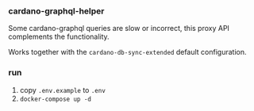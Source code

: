 ### cardano-graphql-helper

Some cardano-graphql queries are slow or incorrect, this proxy API complements the functionality.

Works together with the `cardano-db-sync-extended` default configuration.
 
### run

1. copy `.env.example` to `.env`
2. `docker-compose up -d`